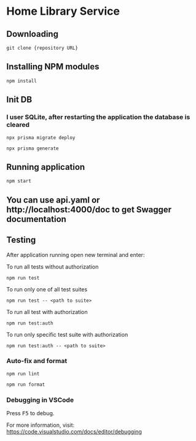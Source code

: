 # Home Library Service

## Downloading

```
git clone {repository URL}
```

## Installing NPM modules

```
npm install
```

## Init DB

### I user SQLite, after restarting the application the database is cleared

```
npx prisma migrate deploy
```

```
npx prisma generate
```

## Running application

```
npm start
```

## You can use api.yaml or http://localhost:4000/doc to get Swagger documentation

## Testing

After application running open new terminal and enter:

To run all tests without authorization

```
npm run test
```

To run only one of all test suites

```
npm run test -- <path to suite>
```

To run all test with authorization

```
npm run test:auth
```

To run only specific test suite with authorization

```
npm run test:auth -- <path to suite>
```

### Auto-fix and format

```
npm run lint
```

```
npm run format
```

### Debugging in VSCode

Press <kbd>F5</kbd> to debug.

For more information, visit: https://code.visualstudio.com/docs/editor/debugging
